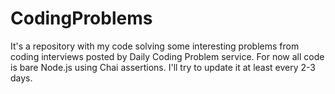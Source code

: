 # CodingProblems

It's a repository with my code solving some interesting problems from coding interviews posted by Daily Coding Problem service.
For now all code is bare Node.js using Chai assertions.
I'll try to update it at least every 2-3 days.
